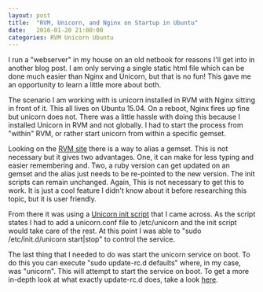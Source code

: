 ```yaml
---
layout: post
title:  "RVM, Unicorn, and Nginx on Startup in Ubuntu"
date:   2016-01-20 21:00:00
categories: RVM Unicorn Ubuntu
---
```


I run a "webserver" in my house on an old netbook for reasons I'll get into in another blog post. I am only serving a single static html file which can be done much easier than Nginx and Unicorn, but that is no fun! This gave me an opportunity to learn a little more about both.

The scenario I am working with is unicorn installed in RVM with Nginx sitting in front of it. This all lives on Ubuntu 15.04. On a reboot, Nginx fires up fine but unicorn does not. There was a little hassle with doing this because I installed Unicorn in RVM and not globally. I had to start the process from "within" RVM, or rather start unicorn from within a specific gemset.

Looking on the [RVM site](https://rvm.io/deployment/init-d) there is a way to alias a gemset. This is not necessary but it gives two advantages. One, it can make for less typing and easier remembering and. Two, a ruby version can get updated on an gemset and the alias just needs to be re-pointed to the new version. The init scripts can remain unchanged. Again, This is not necessary to get this to work. It is just a cool feature I didn't know about it before researching this topic, but it is user friendly.

From there it was using a [Unicorn init script](https://raw.githubusercontent.com/rvm/rvm/master/contrib/unicorn_init.sh) that I came across. As the script states I had to add a unicorn.conf file to /etc/unicorn and the init script would take care of the rest. At this point I was able to "sudo /etc/init.d/unicorn start|stop" to control the service.

The last thing that I needed to do was start the unicorn service on boot. To do this you can execute "sudo update-rc.d defaults" where, in my case, was "unicorn". This will attempt to start the service on boot. To get a more in-depth look at what exactly update-rc.d does, take a look [here](http://manpages.ubuntu.com/manpages/jaunty/man8/update-rc.d.8.html).

